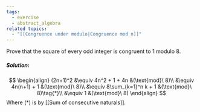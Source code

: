 ```yaml
---
tags:
  - exercise
  - abstract_algebra
related topics:
  - "[[Congruence under modulo|Congruence mod n]]"
---
```

Prove that the square of every odd integer is congruent to $1$ modulo $8$.
##### Solution:
$$
\begin{align}
	(2n+1)^2
	&\equiv 4n^2 + 1 + 4n &(\text{mod}\ 8)\\
	&\equiv 4n(n+1) + 1 &(\text{mod}\ 8)\\
	&\equiv 8\sum_{k=1}^n k + 1 &(\text{mod}\ 8)\tag{*}\\
	&\equiv 1 &(\text{mod}\ 8)
\end{align}
$$Where $(*)$ is by [[Sum of consecutive naturals]].